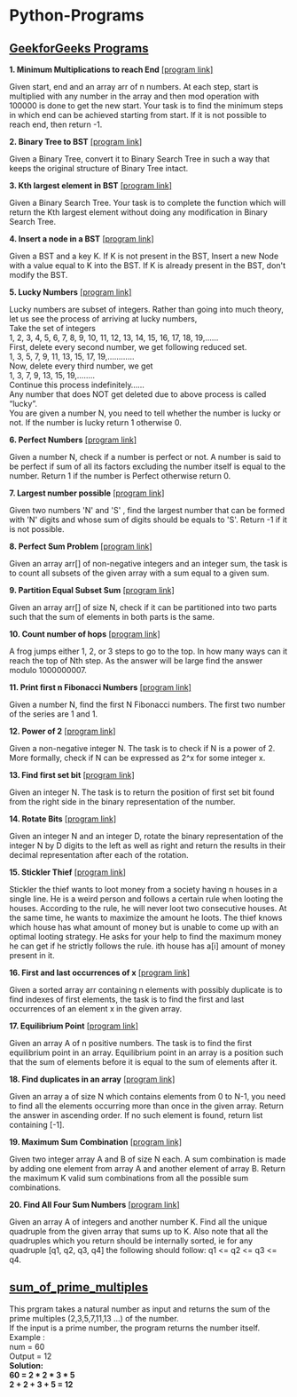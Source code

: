 # Python-Programs

## [GeekforGeeks Programs](https://github.com/aswingt65/Python-Programs/tree/main/GeeksforGeeks)
<b>1. Minimum Multiplications to reach End</b>  [[program link]](https://github.com/aswingt65/Python-Programs/blob/main/GeeksforGeeks/Minimum_Multiplications_to_reach_End.py)
<p>Given start, end and an array arr of n numbers. At each step, start is multiplied with any number in the array and then mod operation with 100000 is done to get the new start.
Your task is to find the minimum steps in which end can be achieved starting from start. If it is not possible to reach end, then return -1.</p>

<b>2. Binary Tree to BST</b>  [[program link]](https://github.com/aswingt65/Python-Programs/blob/main/GeeksforGeeks/Binary_Tree_to_BST.py)
<p>Given a Binary Tree, convert it to Binary Search Tree in such a way that keeps the original structure of Binary Tree intact.</p>

<b>3. Kth largest element in BST</b>  [[program link]](https://github.com/aswingt65/Python-Programs/blob/main/GeeksforGeeks/Kth_largest_element_in_BST.py)
<p>Given a Binary Search Tree. Your task is to complete the function which will return the Kth largest element without doing any modification in Binary Search Tree.</p>

<b>4. Insert a node in a BST</b>  [[program link]](https://github.com/aswingt65/Python-Programs/blob/main/GeeksforGeeks/Insert_a_node_in_a_BST.py)
<p>Given a BST and a key K. If K is not present in the BST, Insert a new Node with a value equal to K into the BST. If K is already present in the BST, don't modify the BST.</p>

<b>5. Lucky Numbers</b>  [[program link]](https://github.com/aswingt65/Python-Programs/blob/main/GeeksforGeeks/Lucky_Numbers.py)
<p>Lucky numbers are subset of integers. Rather than going into much theory, let us see the process of arriving at lucky numbers,<br>
Take the set of integers<br>
1, 2, 3, 4, 5, 6, 7, 8, 9, 10, 11, 12, 13, 14, 15, 16, 17, 18, 19,……<br>
First, delete every second number, we get following reduced set.<br>
1, 3, 5, 7, 9, 11, 13, 15, 17, 19,…………<br>
Now, delete every third number, we get<br>
1, 3, 7, 9, 13, 15, 19,….….<br>
Continue this process indefinitely……<br>
Any number that does NOT get deleted due to above process is called “lucky”.<br>
You are given a number N, you need to tell whether the number is lucky or not. If the number is lucky return 1 otherwise 0.</p>

<b>6. Perfect Numbers</b>  [[program link]](https://github.com/aswingt65/Python-Programs/blob/main/GeeksforGeeks/Perfect_Numbers.py)
<p>Given a number N, check if a number is perfect or not. A number is said to be perfect if sum of all its factors excluding the number itself is equal to the number. Return 1 if the number is Perfect otherwise return 0.</p>

<b>7. Largest number possible</b>  [[program link]](https://github.com/aswingt65/Python-Programs/blob/main/GeeksforGeeks/Largest_number_possible.py)
<p>Given two numbers 'N' and 'S' , find the largest number that can be formed with 'N' digits and whose sum of digits should be equals to 'S'. Return -1 if it is not possible.</p>

<b>8. Perfect Sum Problem</b>  [[program link]](https://github.com/aswingt65/Python-Programs/blob/main/GeeksforGeeks/Perfect_Sum_Problem.py)
<p>Given an array arr[] of non-negative integers and an integer sum, the task is to count all subsets of the given array with a sum equal to a given sum.</p>

<b>9. Partition Equal Subset Sum</b>  [[program link]](https://github.com/aswingt65/Python-Programs/blob/main/GeeksforGeeks/Partition_Equal_Subset_Sum.py)
<p>Given an array arr[] of size N, check if it can be partitioned into two parts such that the sum of elements in both parts is the same.</p>

<b>10. Count number of hops</b>  [[program link]](https://github.com/aswingt65/Python-Programs/blob/main/GeeksforGeeks/Count_number_of_hops.py)
<p>A frog jumps either 1, 2, or 3 steps to go to the top. In how many ways can it reach the top of Nth step. As the answer will be large find the answer modulo 1000000007.</p>

<b>11. Print first n Fibonacci Numbers</b>  [[program link]](https://github.com/aswingt65/Python-Programs/blob/main/GeeksforGeeks/Print_first_n_Fibonacci_Numbers.py)
<p>Given a number N, find the first N Fibonacci numbers. The first two number of the series are 1 and 1.</p>

<b>12. Power of 2</b>  [[program link]](https://github.com/aswingt65/Python-Programs/blob/main/GeeksforGeeks/Power_of_2.py)
<p>Given a non-negative integer N. The task is to check if N is a power of 2. More formally, check if N can be expressed as 2^x for some integer x.</p>

<b>13. Find first set bit</b>  [[program link]](https://github.com/aswingt65/Python-Programs/blob/main/GeeksforGeeks/Find_first_set_bit.py)
<p>Given an integer N. The task is to return the position of first set bit found from the right side in the binary representation of the number.</p>

<b>14. Rotate Bits</b>  [[program link]](https://github.com/aswingt65/Python-Programs/blob/main/GeeksforGeeks/Rotate_Bits.py)
<p>Given an integer N and an integer D, rotate the binary representation of the integer N by D digits to the left as well as right and return the results in their decimal representation after each of the rotation.</p>

<b>15. Stickler Thief</b>  [[program link]](https://github.com/aswingt65/Python-Programs/blob/main/GeeksforGeeks/Stickler_Thief.py)
<p>Stickler the thief wants to loot money from a society having n houses in a single line. He is a weird person and follows a certain rule when looting the houses. According to the rule, he will never loot two consecutive houses. At the same time, he wants to maximize the amount he loots. The thief knows which house has what amount of money but is unable to come up with an optimal looting strategy. He asks for your help to find the maximum money he can get if he strictly follows the rule. ith house has a[i] amount of money present in it.</p>

<b>16. First and last occurrences of x</b>  [[program link]](https://github.com/aswingt65/Python-Programs/blob/main/GeeksforGeeks/First_and_last_occurrences_of_x.py)
<p>Given a sorted array arr containing n elements with possibly duplicate is to find indexes of first elements, the task is to find the first and last occurrences of an element x in the given array.</p>

<b>17. Equilibrium Point</b>  [[program link]](https://github.com/aswingt65/Python-Programs/blob/main/GeeksforGeeks/Equilibrium_Point.py)
<p>Given an array A of n positive numbers. The task is to find the first equilibrium point in an array. Equilibrium point in an array is a position such that the sum of elements before it is equal to the sum of elements after it.</p>

<b>18. Find duplicates in an array</b>  [[program link]](https://github.com/aswingt65/Python-Programs/blob/main/GeeksforGeeks/Find_duplicates_in_an_array.py)
<p>Given an array a of size N which contains elements from 0 to N-1, you need to find all the elements occurring more than once in the given array. Return the answer in ascending order. If no such element is found, return list containing [-1]. </p>

<b>19. Maximum Sum Combination</b>  [[program link]](https://github.com/aswingt65/Python-Programs/blob/main/GeeksforGeeks/Maximum_Sum_Combination.py)
<p>Given two integer array A and B of size N each. A sum combination is made by adding one element from array A and another element of array B. Return the maximum K valid sum combinations from all the possible sum combinations.</p>

<b>20. Find All Four Sum Numbers</b>  [[program link]](https://github.com/aswingt65/Python-Programs/blob/main/GeeksforGeeks/Find_All_Four_Sum_Numbers.py)
<p>Given an array A of integers and another number K. Find all the unique quadruple from the given array that sums up to K. Also note that all the quadruples which you return should be internally sorted, ie for any quadruple [q1, q2, q3, q4] the following should follow: q1 <= q2 <= q3 <= q4.</p>

## [sum_of_prime_multiples](https://github.com/aswingt65/Python-Programs/blob/main/sum_of_prime_multiples)
This prgram takes a natural number as input and returns the sum of the prime multiples (2,3,5,7,11,13 ...) of the number.<br>
If the input is a prime number, the program returns the number itself.<br>
Example : <br>
num = 60<br>
Output = 12<br>
<b>Solution:<br>
60 = 2 * 2 * 3 * 5<br>
2 + 2 + 3 + 5 = 12</b><br>



